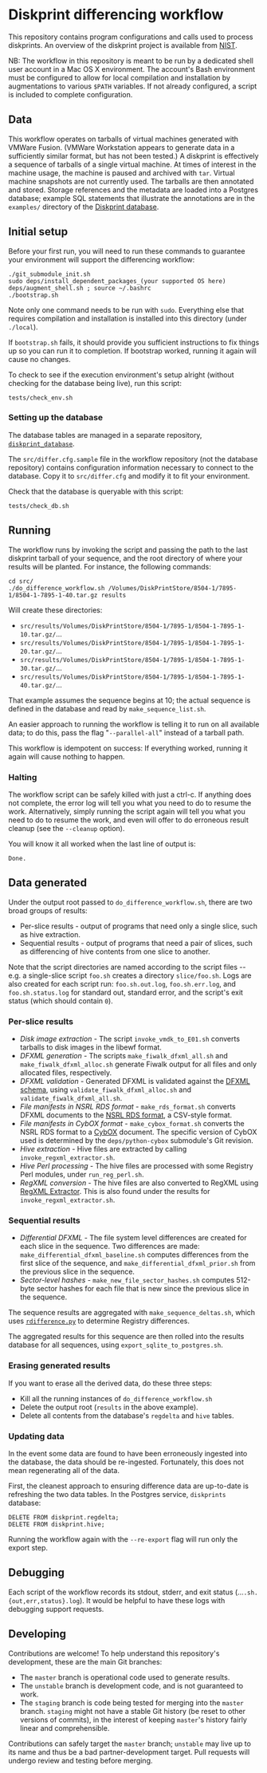 # Diskprint differencing workflow

This repository contains program configurations and calls used to process diskprints.  An overview of the diskprint project is available from [NIST](http://www.nsrl.nist.gov/Diskprints.htm).

NB: The workflow in this repository is meant to be run by a dedicated shell user account in a Mac OS X environment.  The account's Bash environment must be configured to allow for local compilation and installation by augmentations to various `$PATH` variables.  If not already configured, a script is included to complete configuration.


## Data

This workflow operates on tarballs of virtual machines generated with VMWare Fusion.  (VMWare Workstation appears to generate data in a sufficiently similar format, but has not been tested.)  A diskprint is effectively a sequence of tarballs of a single virtual machine.  At times of interest in the machine usage, the machine is paused and archived with `tar`.  Virtual machine snapshots are not currently used.  The tarballs are then annotated and stored.  Storage references and the metadata are loaded into a Postgres database; example SQL statements that illustrate the annotations are in the `examples/` directory of the [Diskprint database](https://github.com/ajnelson/diskprint_database).


## Initial setup

Before your first run, you will need to run these commands to guarantee your environment will support the differencing workflow:

    ./git_submodule_init.sh
    sudo deps/install_dependent_packages_(your supported OS here)
    deps/augment_shell.sh ; source ~/.bashrc
    ./bootstrap.sh

Note only one command needs to be run with `sudo`.  Everything else that requires compilation and installation is installed into this directory (under `./local`).

If `bootstrap.sh` fails, it should provide you sufficient instructions to fix things up so you can run it to completion.  If bootstrap worked, running it again will cause no changes.

To check to see if the execution environment's setup alright (without checking for the database being live), run this script:

    tests/check_env.sh


### Setting up the database

The database tables are managed in a separate repository, [`diskprint_database`](https://github.com/ajnelson/diskprint_database).

The `src/differ.cfg.sample` file in the workflow repository (not the database repository) contains configuration information necessary to connect to the database.  Copy it to `src/differ.cfg` and modify it to fit your environment.

Check that the database is queryable with this script:

    tests/check_db.sh


## Running

The workflow runs by invoking the script and passing the path to the last diskprint tarball of your sequence, and the root directory of where your results will be planted.  For instance, the following commands:

    cd src/
    ./do_difference_workflow.sh /Volumes/DiskPrintStore/8504-1/7895-1/8504-1-7895-1-40.tar.gz results

Will create these directories:
* `src/results/Volumes/DiskPrintStore/8504-1/7895-1/8504-1-7895-1-10.tar.gz/`...
* `src/results/Volumes/DiskPrintStore/8504-1/7895-1/8504-1-7895-1-20.tar.gz/`...
* `src/results/Volumes/DiskPrintStore/8504-1/7895-1/8504-1-7895-1-30.tar.gz/`...
* `src/results/Volumes/DiskPrintStore/8504-1/7895-1/8504-1-7895-1-40.tar.gz/`...

That example assumes the sequence begins at 10; the actual sequence is defined in the database and read by `make_sequence_list.sh`.

An easier approach to running the workflow is telling it to run on all available data; to do this, pass the flag "`--parallel-all`" instead of a tarball path.

This workflow is idempotent on success:  If everything worked, running it again will cause nothing to happen.


### Halting

The workflow script can be safely killed with just a ctrl-c.  If anything does not complete, the error log will tell you what you need to do to resume the work.  Alternatively, simply running the script again will tell you what you need to do to resume the work, and even will offer to do erroneous result cleanup (see the `--cleanup` option).

You will know it all worked when the last line of output is:

    Done.


## Data generated

Under the output root passed to `do_difference_workflow.sh`, there are two broad groups of results:

* Per-slice results - output of programs that need only a single slice, such as hive extraction.
* Sequential results - output of programs that need a pair of slices, such as differencing of hive contents from one slice to another.

Note that the script directories are named according to the script files -- e.g. a single-slice script `foo.sh` creates a directory `slice/foo.sh`.  Logs are also created for each script run: `foo.sh.out.log`, `foo.sh.err.log`, and `foo.sh.status.log` for standard out, standard error, and the script's exit status (which should contain `0`).


### Per-slice results

* *Disk image extraction* - The script `invoke_vmdk_to_E01.sh` converts tarballs to disk images in the libewf format.
* *DFXML generation* - The scripts `make_fiwalk_dfxml_all.sh` and `make_fiwalk_dfxml_alloc.sh` generate Fiwalk output for all files and only allocated files, respectively.
* *DFXML validation* - Generated DFXML is validated against the [DFXML schema](https://github.com/dfxml-working-group/dfxml_schema), using `validate_fiwalk_dfxml_alloc.sh` and `validate_fiwalk_dfxml_all.sh`.
* *File manifests in NSRL RDS format* - `make_rds_format.sh` converts DFXML documents to the [NSRL RDS format](http://www.nsrl.nist.gov/Documents/Data-Formats-of-the-NSRL-Reference-Data-Set-16.pdf), a CSV-style format.
* *File manifests in CybOX format* - `make_cybox_format.sh` converts the NSRL RDS format to a [CybOX](https://cybox.mitre.org/) document.  The specific version of CybOX used is determined by the `deps/python-cybox` submodule's Git revision.
* *Hive extraction* - Hive files are extracted by calling `invoke_regxml_extractor.sh`.
* *Hive Perl processing* - The hive files are processed with some Registry Perl modules, under `run_reg_perl.sh`.
* *RegXML conversion* - The hive files are also converted to RegXML using [RegXML Extractor](https://github.com/ajnelson/regxml_extractor/).  This is also found under the results for `invoke_regxml_extractor.sh`.


### Sequential results

* *Differential DFXML* - The file system level differences are created for each slice in the sequence.  Two differences are made: `make_differential_dfxml_baseline.sh` computes differences from the first slice of the sequence, and `make_differential_dfxml_prior.sh` from the previous slice in the sequence.
* *Sector-level hashes* - `make_new_file_sector_hashes.sh` computes 512-byte sector hashes for each file that is new since the previous slice in the sequence.

The sequence results are aggregated with `make_sequence_deltas.sh`, which uses [`rdifference.py`](https://github.com/ajnelson/dfxml/blob/master/python/rdifference.py) to determine Registry differences.

The aggregated results for this sequence are then rolled into the results database for all sequences, using `export_sqlite_to_postgres.sh`.


### Erasing generated results

If you want to erase all the derived data, do these three steps:
* Kill all the running instances of `do_difference_workflow.sh`
* Delete the output root (`results` in the above example).
* Delete all contents from the database's `regdelta` and `hive` tables.


### Updating data

In the event some data are found to have been erroneously ingested into the database, the data should be re-ingested.  Fortunately, this does not mean regenerating all of the data.

First, the cleanest approach to ensuring difference data are up-to-date is refreshing the two data tables.  In the Postgres service, `diskprints` database:

    DELETE FROM diskprint.regdelta;
    DELETE FROM diskprint.hive;

Running the workflow again with the `--re-export` flag will run only the export step.


## Debugging

Each script of the workflow records its stdout, stderr, and exit status (...`.sh.{out,err,status}.log`).  It would be helpful to have these logs with debugging support requests.


## Developing

Contributions are welcome!  To help understand this repository's development, these are the main Git branches:

* The `master` branch is operational code used to generate results.
* The `unstable` branch is development code, and is not guaranteed to work.
* The `staging` branch is code being tested for merging into the `master` branch.  `staging`  might not have a stable Git history (be reset to other versions of commits), in the interest of keeping `master`'s history fairly linear and comprehensible.

Contributions can safely target the `master` branch; `unstable` may live up to its name and thus be a bad partner-development target.  Pull requests will undergo review and testing before merging.
